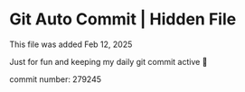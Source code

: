# Git Auto Commit | Hidden File

This file was added Feb 12, 2025

Just for fun and keeping my daily git commit active 🤪

commit number: 279245
